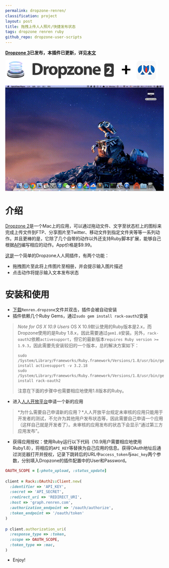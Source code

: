 ```yaml
---
permalink: dropzone-renren/
classification: project
layout: post
title: 拖拽上传人人照片/快捷发布状态
tags: dropzone renren ruby
github_repo: dropzone-user-scripts
---
```


**[Dropzone 3](https://aptonic.com/dropzone3/)已发布，本插件已更新，详见[本文](/dropzone3-renren)**

![](images/renren_plus_dropzone.png)

![](images/dropzone-renren.gif)

# 介绍

[Dropzone 2](http://aptonic.com/dropzone/)是一个Mac上的应用，可以通过拖动文件、文字至状态栏上的图标来完成上传文件到FTP、分享图片至Twitter、移动文件到指定文件夹等等一系列动作。并且更棒的是，它除了几个自带的动作以外还支持Ruby脚本扩展，能够自己根据[API](http://aptonic.com/api/)编写相应的动作。App价格是$9.99。

[这是](https://github.com/blahgeek/dropzone-user-scripts/blob/master/Renren.dropzone)一个简单的Dropzone人人网插件，有两个功能：

- 拖拽图片至此将上传图片至相册，并会提示输入图片描述
- 点击动作将提示输入文本发布状态

# 安装和使用

- [下载](https://github.com/blahgeek/dropzone-user-scripts/blob/master/Renren.dropzone)`Renren.dropzone`文件并双击，插件会被自动安装
- 插件依赖几个Ruby Gems，通过`sudo gem install rack-oauth2`安装

> *Note for OS X 10.9 Users* OS X 10.9默认使用的Ruby版本是2.x，而Dropzone使用的是Ruby 1.8.x，因此需要通过`gem1.8`安装。另外，`rack-oauth2`依赖`activesupport`，但它的最新版本`requires Ruby version >= 1.9.3`，因此需要先安装较旧的一个版本，总的解决方案如下：
>
> ```
> sudo /System/Library/Frameworks/Ruby.framework/Versions/1.8/usr/bin/gem install activesupport -v 3.2.18
> sudo /System/Library/Frameworks/Ruby.framework/Versions/1.8/usr/bin/gem install rack-oauth2
> ```
> 
> 注意在下面的步骤中也需要相应地使用1.8版本的Ruby。

- 进入[人人开放平台](http://app.renren.com/developers/newapp)申请一个新的应用

> *为什么需要自己申请新的应用？*人人开放平台规定未审核的应用只能用于开发者的测试，不允许为其他用户发布状态等，因此需要自己申请一个应用（这样自己就是开发者了）。未审核的应用发布的状态下会显示“通过第三方应用发布”。

- 获得应用授权：使用Ruby运行以下代码（10.9用户需要相应地使用Ruby1.8），将相应的`API_KEY`等替换为自己应用的信息。获得OAuth地址后通过浏览器打开并授权，记录下跳转后的URL中`access_token`与`mac_key`两个参数，分别填入Dropzone的插件配置中的User和Password。

```ruby
OAUTH_SCOPE = [:photo_upload, :status_update]
 
client = Rack::OAuth2::Client.new(
  :identifier => 'API_KEY',
  :secret => 'API_SECRET',
  :redirect_uri => 'REDIRECT_URI',
  :host => 'graph.renren.com',
  :authorization_endpoint => '/oauth/authorize',
  :token_endpoint => '/oauth/token'
)

p client.authorization_uri(
  :response_type => :token,
  :scope => OAUTH_SCOPE, 
  :token_type => :mac,
)
```

- Enjoy!

